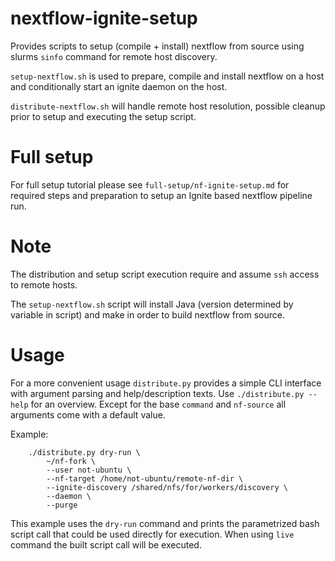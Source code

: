 # nextflow-ignite-setup

Provides scripts to setup (compile + install) nextflow from source using slurms `sinfo` command for remote host discovery.

`setup-nextflow.sh` is used to prepare, compile and install nextflow on a host and conditionally start an ignite daemon on the host.

`distribute-nextflow.sh` will handle remote host resolution, possible cleanup prior to setup and executing the setup script.

# Full setup

For full setup tutorial please see `full-setup/nf-ignite-setup.md` for required steps and preparation to setup an Ignite based nextflow pipeline run.

# Note

The distribution and setup script execution require and assume `ssh` access to remote hosts.

The `setup-nextflow.sh` script will install Java (version determined by variable in script) and make in order to build nextflow from source.

# Usage

For a more convenient usage `distribute.py` provides a simple CLI interface with argument parsing and help/description texts. Use `./distribute.py --help` for an overview.
Except for the base `command` and `nf-source` all arguments come with a default value.

Example:
```
    ./distribute.py dry-run \ 
        ~/nf-fork \
        --user not-ubuntu \
        --nf-target /home/not-ubuntu/remote-nf-dir \
        --ignite-discovery /shared/nfs/for/workers/discovery \
        --daemon \
        --purge
```

This example uses the `dry-run` command and prints the parametrized bash script call that could be used directly for execution. When using `live` command the built script call will be executed. 
